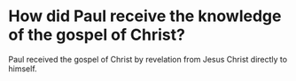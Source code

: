 # How did Paul receive the knowledge of the gospel of Christ?

Paul received the gospel of Christ by revelation from Jesus Christ directly to himself.
